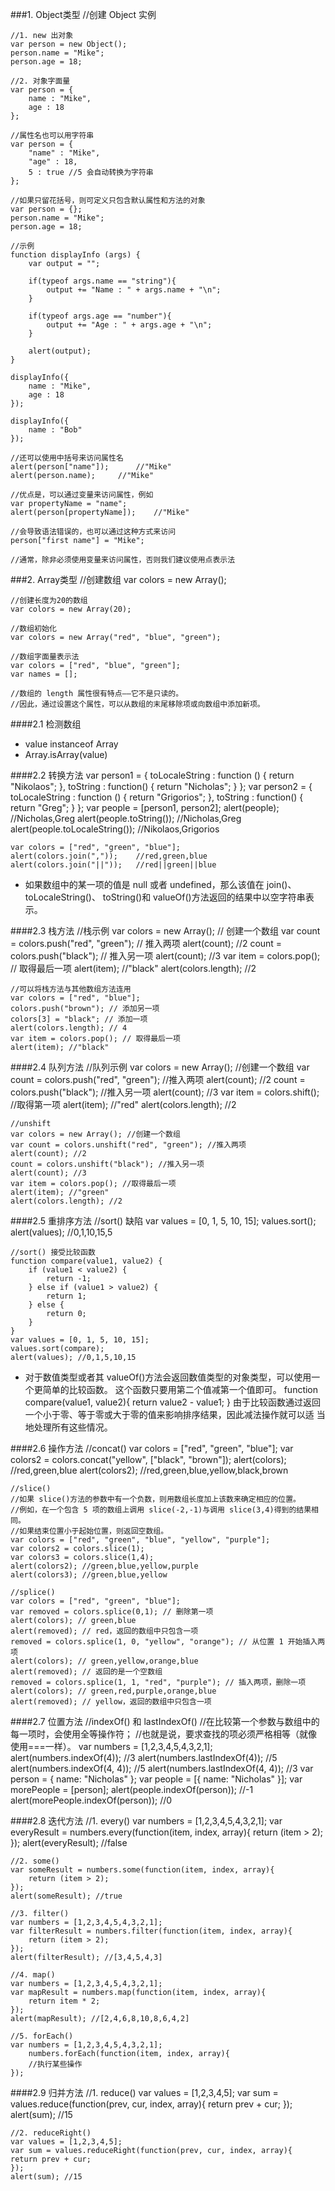 ###1. Object类型
	//创建 Object 实例

	//1. new 出对象
	var person = new Object();
	person.name = "Mike";
	person.age = 18;

	//2. 对象字面量
	var person = {
		name : "Mike",
		age : 18
	};

	//属性名也可以用字符串
	var person = {
		"name" : "Mike",
		"age" : 18,
		5 : true //5 会自动转换为字符串
	};

	//如果只留花括号，则可定义只包含默认属性和方法的对象
	var person = {};
	person.name = "Mike";
	person.age = 18;

	//示例
	function displayInfo (args) {
		var output = "";

		if(typeof args.name == "string"){
			output += "Name : " + args.name + "\n";
		}

		if(typeof args.age == "number"){
			output += "Age : " + args.age + "\n";
		}

		alert(output);
	}

	displayInfo({
		name : "Mike",
		age : 18
	});

	displayInfo({
		name : "Bob"
	});

	//还可以使用中括号来访问属性名
	alert(person["name"]);		//"Mike"
	alert(person.name);		//"Mike"

	//优点是，可以通过变量来访问属性，例如
	var propertyName = "name";
	alert(person[propertyName]);	//"Mike"

	//会导致语法错误的，也可以通过这种方式来访问
	person["first name"] = "Mike";

	//通常，除非必须使用变量来访问属性，否则我们建议使用点表示法

###2. Array类型
	//创建数组
	var colors = new Array();

	//创建长度为20的数组
	var colors = new Array(20);

	//数组初始化
	var colors = new Array("red", "blue", "green");

	//数组字面量表示法
	var colors = ["red", "blue", "green"];
	var names = [];

	//数组的 length 属性很有特点——它不是只读的。
	//因此，通过设置这个属性，可以从数组的末尾移除项或向数组中添加新项。

####2.1 检测数组
- value instanceof Array
- Array.isArray(value)

####2.2 转换方法
	var person1 = {
		toLocaleString : function () {
			return "Nikolaos";
		},
		toString : function() {
			return "Nicholas";
		}
	};
	var person2 = {
		toLocaleString : function () {
			return "Grigorios";
		},
		toString : function() {
			return "Greg";
		}
	};
	var people = [person1, person2];
	alert(people); //Nicholas,Greg
	alert(people.toString()); //Nicholas,Greg
	alert(people.toLocaleString()); //Nikolaos,Grigorios

	var colors = ["red", "green", "blue"];
	alert(colors.join(",")); 	//red,green,blue
	alert(colors.join("||")); 	//red||green||blue

- 如果数组中的某一项的值是 null 或者 undefined，那么该值在 join()、
toLocaleString()、 toString()和 valueOf()方法返回的结果中以空字符串表示。

####2.3 栈方法
	//栈示例
	var colors = new Array(); // 创建一个数组
	var count = colors.push("red", "green"); // 推入两项
	alert(count); //2
	count = colors.push("black"); // 推入另一项
	alert(count); //3
	var item = colors.pop(); // 取得最后一项
	alert(item); //"black"
	alert(colors.length); //2

	//可以将栈方法与其他数组方法连用
	var colors = ["red", "blue"];
	colors.push("brown"); // 添加另一项
	colors[3] = "black"; // 添加一项
	alert(colors.length); // 4
	var item = colors.pop(); // 取得最后一项
	alert(item); //"black"

####2.4 队列方法
	//队列示例
	var colors = new Array(); //创建一个数组
	var count = colors.push("red", "green"); //推入两项
	alert(count); //2
	count = colors.push("black"); //推入另一项
	alert(count); //3
	var item = colors.shift(); //取得第一项
	alert(item); //"red"
	alert(colors.length); //2

	//unshift
	var colors = new Array(); //创建一个数组
	var count = colors.unshift("red", "green"); //推入两项
	alert(count); //2
	count = colors.unshift("black"); //推入另一项
	alert(count); //3
	var item = colors.pop(); //取得最后一项
	alert(item); //"green"
	alert(colors.length); //2

####2.5 重排序方法
	//sort() 缺陷
	var values = [0, 1, 5, 10, 15];
	values.sort();
	alert(values); //0,1,10,15,5

	//sort() 接受比较函数
	function compare(value1, value2) {
	    if (value1 < value2) {
	        return -1;
	    } else if (value1 > value2) {
	        return 1;
	    } else {
	        return 0;
	    }
	}
	var values = [0, 1, 5, 10, 15];
	values.sort(compare);
	alert(values); //0,1,5,10,15

- 对于数值类型或者其 valueOf()方法会返回数值类型的对象类型，可以使用一个更简单的比较函数。
这个函数只要用第二个值减第一个值即可。
function compare(value1, value2){ return value2 - value1; }
由于比较函数通过返回一个小于零、等于零或大于零的值来影响排序结果，因此减法操作就可以适
当地处理所有这些情况。

####2.6 操作方法
	//concat()
	var colors = ["red", "green", "blue"];
	var colors2 = colors.concat("yellow", ["black", "brown"]);
	alert(colors); //red,green,blue
	alert(colors2); //red,green,blue,yellow,black,brown

	//slice()
	//如果 slice()方法的参数中有一个负数，则用数组长度加上该数来确定相应的位置。
	//例如，在一个包含 5 项的数组上调用 slice(-2,-1)与调用 slice(3,4)得到的结果相同。
	//如果结束位置小于起始位置，则返回空数组。
	var colors = ["red", "green", "blue", "yellow", "purple"];
	var colors2 = colors.slice(1);
	var colors3 = colors.slice(1,4);
	alert(colors2); //green,blue,yellow,purple
	alert(colors3); //green,blue,yellow

	//splice()
	var colors = ["red", "green", "blue"];
	var removed = colors.splice(0,1); // 删除第一项
	alert(colors); // green,blue
	alert(removed); // red，返回的数组中只包含一项
	removed = colors.splice(1, 0, "yellow", "orange"); // 从位置 1 开始插入两项
	alert(colors); // green,yellow,orange,blue
	alert(removed); // 返回的是一个空数组
	removed = colors.splice(1, 1, "red", "purple"); // 插入两项，删除一项
	alert(colors); // green,red,purple,orange,blue
	alert(removed); // yellow，返回的数组中只包含一项

####2.7 位置方法
	//indexOf() 和 lastIndexOf()
	//在比较第一个参数与数组中的每一项时，会使用全等操作符；
	//也就是说，要求查找的项必须严格相等（就像使用===一样）。
	var numbers = [1,2,3,4,5,4,3,2,1];
	alert(numbers.indexOf(4)); //3
	alert(numbers.lastIndexOf(4)); //5
	alert(numbers.indexOf(4, 4)); //5
	alert(numbers.lastIndexOf(4, 4)); //3
	var person = { name: "Nicholas" };
	var people = [{ name: "Nicholas" }];
	var morePeople = [person];
	alert(people.indexOf(person)); //-1
	alert(morePeople.indexOf(person)); //0

####2.8 迭代方法
	//1. every()
	var numbers = [1,2,3,4,5,4,3,2,1];
	var everyResult = numbers.every(function(item, index, array){
	    return (item > 2);
	});
	alert(everyResult); //false

	//2. some()
	var someResult = numbers.some(function(item, index, array){
	    return (item > 2);
	});
	alert(someResult); //true

	//3. filter()
	var numbers = [1,2,3,4,5,4,3,2,1];
	var filterResult = numbers.filter(function(item, index, array){
	    return (item > 2);
	});
	alert(filterResult); //[3,4,5,4,3]

	//4. map()
	var numbers = [1,2,3,4,5,4,3,2,1];
	var mapResult = numbers.map(function(item, index, array){
	    return item * 2;
	});
	alert(mapResult); //[2,4,6,8,10,8,6,4,2]

	//5. forEach()
	var numbers = [1,2,3,4,5,4,3,2,1];
	    numbers.forEach(function(item, index, array){
	    //执行某些操作
	});

####2.9 归并方法
	//1. reduce()
	var values = [1,2,3,4,5];
	var sum = values.reduce(function(prev, cur, index, array){
	    return prev + cur;
	});
	alert(sum); //15

	//2. reduceRight()
	var values = [1,2,3,4,5];
	var sum = values.reduceRight(function(prev, cur, index, array){
	return prev + cur;
	});
	alert(sum); //15